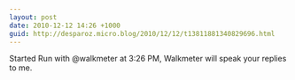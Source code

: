 ```yaml
---
layout: post
date: 2010-12-12 14:26 +1000
guid: http://desparoz.micro.blog/2010/12/12/t13811881340829696.html
---
```

Started Run with @walkmeter at 3:26 PM, Walkmeter will speak your replies to me.
